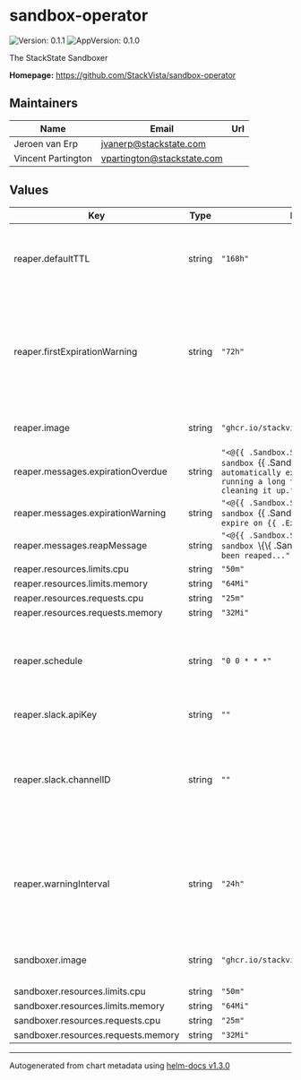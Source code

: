 # sandbox-operator

![Version: 0.1.1](https://img.shields.io/badge/Version-0.1.1-informational?style=flat-square) ![AppVersion: 0.1.0](https://img.shields.io/badge/AppVersion-0.1.0-informational?style=flat-square)

The StackState Sandboxer

**Homepage:** <https://github.com/StackVista/sandbox-operator>

## Maintainers

| Name | Email | Url |
| ---- | ------ | --- |
| Jeroen van Erp | jvanerp@stackstate.com |  |
| Vincent Partington | vpartington@stackstate.com |  |

## Values

| Key | Type | Default | Description |
|-----|------|---------|-------------|
| reaper.defaultTTL | string | `"168h"` | Default TTL for a Sandbox (default: 168 hours = 1 week) |
| reaper.firstExpirationWarning | string | `"72h"` | How long in advance to warn the user that his sandbox will expire (default: 72 hours = 3 days) |
| reaper.image | string | `"ghcr.io/stackvista/sandboxer:latest"` | Image for the reaper job |
| reaper.messages.expirationOverdue | string | `"<@{{ .Sandbox.Spec.SlackID }}>: Your sandbox `{{ .Sandbox.Name }}` cannot be automatically expired and has been running a long time, consider cleaning it up."` |  |
| reaper.messages.expirationWarning | string | `"<@{{ .Sandbox.Spec.SlackID }}>: Your sandbox `{{ .Sandbox.Name }}` will expire on {{ .ExpirationDate }}"` |  |
| reaper.messages.reapMessage | string | `"<@{{ .Sandbox.Spec.SlackID }}>: Your sandbox `\\{\\{ .Sandbox.Name }}` has been reaped..."` |  |
| reaper.resources.limits.cpu | string | `"50m"` |  |
| reaper.resources.limits.memory | string | `"64Mi"` |  |
| reaper.resources.requests.cpu | string | `"25m"` |  |
| reaper.resources.requests.memory | string | `"32Mi"` |  |
| reaper.schedule | string | `"0 0 * * *"` | Cron schedule for the reaper, once per day at midnight |
| reaper.slack.apiKey | string | `""` | Slack API token |
| reaper.slack.channelID | string | `""` | Slack Channel ID to post in (can be an ID or the channel name prefixed with a '#') |
| reaper.warningInterval | string | `"24h"` | Interval between 2 warnings that the sandbox will expire (default: 24 hours = 1 day) |
| sandboxer.image | string | `"ghcr.io/stackvista/sandboxer:latest"` | Image for the sandbox operator |
| sandboxer.resources.limits.cpu | string | `"50m"` |  |
| sandboxer.resources.limits.memory | string | `"64Mi"` |  |
| sandboxer.resources.requests.cpu | string | `"25m"` |  |
| sandboxer.resources.requests.memory | string | `"32Mi"` |  |

----------------------------------------------
Autogenerated from chart metadata using [helm-docs v1.3.0](https://github.com/norwoodj/helm-docs/releases/v1.3.0)
